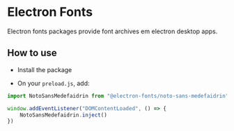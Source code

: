 # Electron Fonts

Electron fonts packages provide font archives em electron desktop apps.

## How to use

* Install the package

* On your `preload.js`, add:

```ts
import NotoSansMedefaidrin from "@electron-fonts/noto-sans-medefaidrin"

window.addEventListener("DOMContentLoaded", () => {
    NotoSansMedefaidrin.inject()
})
```